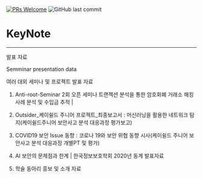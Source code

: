 [![PRs Welcome](https://img.shields.io/badge/PRs-welcome-brightgreen.svg?style=flat-square)](http://makeapullrequest.com)
![GitHub last commit](https://img.shields.io/github/last-commit/jeongjy0317/Arcalive-Emoji-Downloader.svg)
# KeyNote
-------------
발표 자료 

Semminar presentation data

여러 대외 세미나 및 프로젝트 발표 자료

1. Anti-root-Seminar 2회 오픈 세미나 트랜젝션 분석을 통한 암호화폐 거래소 해킹사례 분석 및 수입금 추적 |

2. Outsider_케이쉴드 주니어 프로젝트_최종보고서 : 머신러닝을 활용한 네트워크 탐지(케이쉴드주니어 보안사고 분석 대응과정 평가보고)

3. COVID19 보안 Issue 동향 : 코로나 19와 보안 위협 동향 시사(케이쉴드 주니어 보안사고 분석 대응과정 개별PT 및 평가) 

4. AI 보안의 문제점과 한계  | 한국정보보호학회 2020년 동계 발표자료 

5. 학술 동아리 흥보 및 소개 자료 
